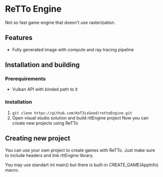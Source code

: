 # ReTTo Engine

Not so fast game engine that doesn't use rasterization. 
## Features
- Fully generated image with compute and ray tracing pipeline

## Installation and building
### Prerequirements
- Vulkan API with binded path to it

### Installation
1. `git clone https://github.com/KoT3isGood/rettoEngine.git`
2. Open visual studio solution and build rttEngine project
Now you can create new projects using ReTTo

## Creating new project

You can use your own project to create games with ReTTo. Just make sure to include headers and link rttEngine library.

You may use standart int main() but there is built-in CREATE_GAME(AppInfo) macro.
